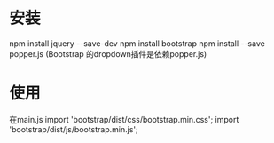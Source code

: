 # 安装
npm install jquery --save-dev
npm install bootstrap
npm install --save popper.js  (Bootstrap 的dropdown插件是依赖popper.js)


# 使用
在main.js
import 'bootstrap/dist/css/bootstrap.min.css';
import 'bootstrap/dist/js/bootstrap.min.js';
